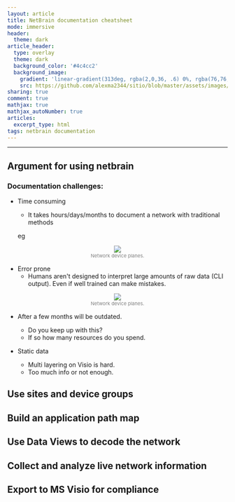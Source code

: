 ```yaml
---
layout: article
title: NetBrain documentation cheatsheet
mode: immersive
header:
  theme: dark
article_header:
  type: overlay
  theme: dark
  background_color: '#4c4cc2'
  background_image:
    gradient: 'linear-gradient(313deg, rgba(2,0,36, .6) 0%, rgba(76,76,194, .6) 47%, rgba(0,212,255, .6) 100%)'
    src: https://github.com/alexma2344/sitio/blob/master/assets/images/rainbows.jpg?raw=true"
sharing: true
comment: true
mathjax: true
mathjax_autoNumber: true
articles:
  excerpt_type: html
tags: netbrain documentation
---
```


<!--more-->

---

## Argument for using netbrain

### Documentation challenges:

- Time consuming
	- It takes hours/days/months to document a network with traditional methods

	eg 

<center><img src="https://github.com/alexma2344/sitio/blob/master/assets/images/security_network_chart.jpg?raw=true"></center>
<div style="text-align: center;">
    <span style="font-size:11px; color:grey">
        Network device planes. 
    </span>
</div>


- Error prone
	- Humans aren't designed to interpret large amounts of raw data (CLI output). Even if well trained can make mistakes.

<center><img src="https://github.com/alexma2344/sitio/blob/master/assets/images/nat-ts-asa.jpg?raw=true"></center>
<div style="text-align: center;">
    <span style="font-size:11px; color:grey">
        Network device planes. 
    </span>
</div>


- After a few months will be outdated.
	- Do you keep up with this?
	- If so how many resources do you spend.


- Static data
	- Multi layering on Visio is hard.
	- Too much info or not enough.

## Use sites and device groups

## Build an application path map

## Use Data Views to decode the network

## Collect and analyze live network information

## Export to MS Visio for compliance